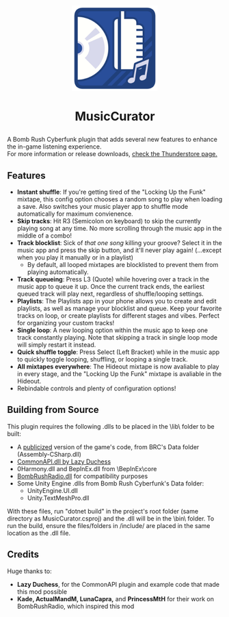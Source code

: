 <p align="center"> <img src="icon.png" alt="MusicCurator icon" width="200"/> </p> 
<h1> <p align="center" > MusicCurator </p> </h1> 

 A Bomb Rush Cyberfunk plugin that adds several new features to enhance the in-game listening experience.\
 For more information or release downloads, [check the Thunderstore page.](https://thunderstore.io/c/bomb-rush-cyberfunk/p/goatgirl/MusicCurator)
## Features
- **Instant shuffle**: If you're getting tired of the "Locking Up the Funk" mixtape, this config option chooses a random song to play when loading a save. Also switches your music player app to shuffle mode automatically for maximum convienence. 
- **Skip tracks**: Hit R3 (Semicolon on keyboard) to skip the currently playing song at any time. No more scrolling through the music app in the middle of a combo!
- **Track blocklist**: Sick of *that one song* killing your groove? Select it in the music app and press the skip button, and it'll never play again! (...except when you play it manually or in a playlist)
    - By default, all looped mixtapes are blocklisted to prevent them from playing automatically.
- **Track queueing**: Press L3 (Quote) while hovering over a track in the music app to queue it up. Once the current track ends, the earliest queued track will play next, regardless of shuffle/looping settings.
- **Playlists**: The Playlists app in your phone allows you to create and edit playlists, as well as manage your blocklist and queue. Keep your favorite tracks on loop, or create playlists for different stages and vibes. Perfect for organizing your custom tracks!
- **Single loop**: A new looping option within the music app to keep one track constantly playing. Note that skipping a track in single loop mode will simply restart it instead. 
- **Quick shuffle toggle**: Press Select (Left Bracket) while in the music app to quickly toggle looping, shuffling, or looping a single track.
- **All mixtapes everywhere**: The Hideout mixtape is now avaliable to play in every stage, and the "Locking Up the Funk" mixtape is avaliable in the Hideout. 
- Rebindable controls and plenty of configuration options!
## Building from Source
This plugin requires the following .dlls to be placed in the \lib\ folder to be built:
- A [publicized](https://github.com/CabbageCrow/AssemblyPublicizer) version of the game's code, from BRC's Data folder (Assembly-CSharp.dll)
- [CommonAPI.dll by Lazy Duchess](https://github.com/LazyDuchess/BRC-CommonAPI/releases)
- 0Harmony.dll and BepInEx.dll from \BepInEx\core
- [BombRushRadio.dll](https://github.com/Kade-github/BombRushRadio/releases) for compatibility purposes
- Some Unity Engine .dlls from Bomb Rush Cyberfunk's Data folder:
   - UnityEngine.UI.dll
   - Unity.TextMeshPro.dll

With these files, run "dotnet build" in the project's root folder (same directory as MusicCurator.csproj) and the .dll will be in the \bin\ folder. To run the build, ensure the files/folders in /include/ are placed in the same location as the .dll file.  

## Credits
Huge thanks to:
- **Lazy Duchess**, for the CommonAPI plugin and example code that made this mod possible
- **Kade, ActualMandM, LunaCapra,** and **PrincessMtH** for their work on BombRushRadio, which inspired this mod
